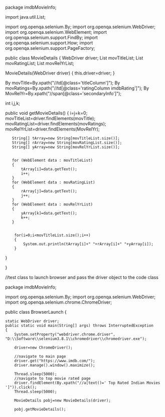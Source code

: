 package imdbMovieInfo;

import java.util.List;

import org.openqa.selenium.By;
import org.openqa.selenium.WebDriver;
import org.openqa.selenium.WebElement;
import org.openqa.selenium.support.FindBy;
import org.openqa.selenium.support.How;
import org.openqa.selenium.support.PageFactory;

public class MovieDetails 
{
   WebDriver driver;
   List<WebElement> movTitleList;
   List<WebElement> movRatingList;
   List<WebElement> movRelYrList;
   
   
   
   MovieDetails(WebDriver driver)
   {
	   this.driver=driver;
   }
   
   By movTitle=By.xpath("//td[@class='titleColumn']");
   By movRatings=By.xpath("//td[@class='ratingColumn imdbRating']");
   By MovRelYr=By.xpath("//span[@class='secondaryInfo']");
   
   int i,j,k;
  
   public void getMovieDetails()
   {
	   i=j=k=0;
	   movTitleList=driver.findElements(movTitle);
	   movRatingList=driver.findElements(movRatings);
	   movRelYrList=driver.findElements(MovRelYr);
	   
	   
	   String[] tArray=new String[movTitleList.size()];
	   String[] rArray=new String[movRatingList.size()];
	   String[] yArray=new String[movRelYrList.size()];
	   
	   
	   for (WebElement data : movTitleList) 
	   {
		   tArray[i]=data.getText();
		   i++;
	   }
	   for (WebElement data : movRatingList) 
	   {
		   rArray[j]=data.getText();
		   j++;
	   }
	   for (WebElement data : movRelYrList) 
	   {
		   yArray[k]=data.getText();
		   k++;
	   }
	   
	   
		for(i=0;i<movTitleList.size();i++)
		{
			System.out.println(tArray[i]+" "+rArray[i]+" "+yArray[i]);
		}
	   
   }
	
}



//test class to launch browser and pass the driver object to the code class

package imdbMovieInfo;

import org.openqa.selenium.By;
import org.openqa.selenium.WebDriver;
import org.openqa.selenium.chrome.ChromeDriver;


public class BrowserLaunch {

	static WebDriver driver;
	public static void main(String[] args) throws InterruptedException 
	{
		System.setProperty("webdriver.chrome.driver", "D:\\Software\\selenium3.8.1\\chromedriver\\chromedriver.exe");
		
		driver=new ChromeDriver();
		
		//navigate to main page
		driver.get("https://www.imdb.com/");
		driver.manage().window().maximize();
		
		Thread.sleep(5000);
		//navigate to top movie rated page
		driver.findElement(By.xpath("//a[text()=' Top Rated Indian Movies ']")).click();
		Thread.sleep(5000);
		
		MovieDetails pobj=new MovieDetails(driver);
		  
		pobj.getMovieDetails();
